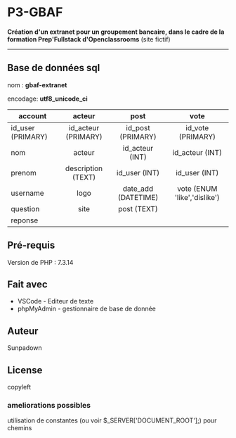
# P3-GBAF

**Création d'un extranet pour un groupement bancaire, dans le cadre de la formation Prep'Fullstack d'Openclassrooms**
(site fictif)

***

## Base de données sql

nom :
**gbaf-extranet**

encodage: 
**utf8_unicode_ci**

| account          | acteur             | post               | vote                         |
| ---------------- | :----------------: | :----------------: | :---------------------------:|
| id_user (PRIMARY)| id_acteur (PRIMARY)| id_post (PRIMARY)  | id_vote (PRIMARY)            |
| nom              | acteur             | id_acteur (INT)    | id_acteur (INT)              |
| prenom           | description (TEXT) | id_user (INT)      | id_user (INT)                |
| username         | logo               | date_add (DATETIME)| vote (ENUM 'like','dislike') |
| question         | site               | post (TEXT)        |                              |
| reponse          |                    |                    |                              |

## Pré-requis

Version de PHP : 7.3.14

## Fait avec

* VSCode - Editeur de texte
* phpMyAdmin - gestionnaire de base de donnée

## Auteur
Sunpadown

## License

copyleft

### ameliorations possibles

utilisation de constantes (ou voir $_SERVER['DOCUMENT_ROOT'];) pour chemins
